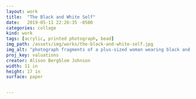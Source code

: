 ```yaml
---
layout: work
title:  "The Black and White Self"
date:   2019-05-11 22:26:35 -0500
categories: collage
kind: work
tags: [acrylic, printed photograph, bead]
img_path: /assets/img/works/the-black-and-white-self.jpg
img_alt: "photograph fragments of a plus-sized woman wearing black and white paisley are arranged on a black background, a yellow bead is placed near her neckline."
proj_key: valuations
creator: Alison Bergblom Johnson
width: 11 in
height: 17 in
surface: paper


---
```

